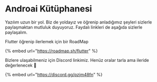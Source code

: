 # Androai Kütüphanesi

Yazılım uzun bir yol. Biz de yoldayız ve öğrenip anladığımız şeyleri sizlerle paylaşmaktan mutluluk duyuyoruz. Faydalı linkleri de aşağıda sizlerle paylaşalım.

Flutter öğrenip ilerlemek için bir RoadMap

{% embed url="https://roadmap.sh/flutter" %}

Bizlere ulaşabilmeniz için Discord linkimiz. Henüz oralar tarla ama ileride değerlenecek :tada:

{% embed url="https://discord.gg/pzjm48fn" %}

